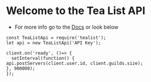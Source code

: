 Welcome to the Tea List API
=================

- For more info go to the [Docs](https://tea-list.glitch.me/) or look below 


```
const TeaListApi = require('tealist');
let api = new TeaListApi('API Key');

client.on('ready', ()=> {
  setInterval(function() {
api.postServers(client.user.id, client.guilds.size);
}, 900000);
});
```
